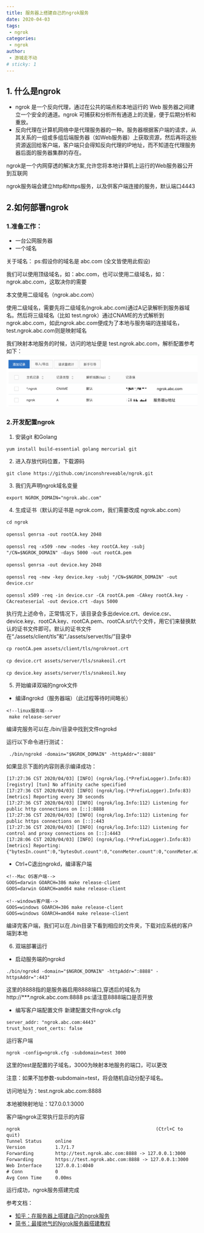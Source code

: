 ```yaml
---
title: 服务器上搭建自己的ngrok服务
date: 2020-04-03
tags:
 - ngrok
categories:
 - ngrok
author:
 - 游城走不动
# sticky: 1
---
```

## 1. 什么是ngrok
- ngrok 是一个反向代理，通过在公共的端点和本地运行的 Web 服务器之间建立一个安全的通道。ngrok 可捕获和分析所有通道上的流量，便于后期分析和重放。
- 反向代理在计算机网络中是代理服务器的一种。服务器根据客户端的请求，从其关系的一组或多组后端服务器（如Web服务器）上获取资源，然后再将这些资源返回给客户端，客户端只会得知反向代理的IP地址，而不知道在代理服务器后面的服务器集群的存在。

ngrok是一个内网穿透的解决方案,允许您将本地计算机上运行的Web服务器公开到互联网

ngrok服务端会建立http和https服务，以及供客户端连接的服务，默认端口4443


## 2.如何部署ngrok

 ### 1.准备工作：
 - 一台公网服务器
 - 一个域名

 关于域名：
 ps:假设你的域名是 abc.com (全文皆使用此假设)

 我们可以使用顶级域名，如：abc.com，也可以使用二级域名，如：ngrok.abc.com，这取决你的需要

 本文使用二级域名（ngrok.abc.com）

 使用二级域名，需要先将二级域名(ngrok.abc.com)通过A记录解析到服务器域名。然后将三级域名（比如 test.ngrok）通过CNAME的方式解析到 ngrok.abc.com，如此ngrok.abc.com便成为了本地与服务端的连接域名，test.ngrok.abc.com则是映射域名

 我们映射本地服务的时候，访问的地址便是 test.ngrok.abc.com，解析配置参考如下：
![20200404184046](https://raw.githubusercontent.com/mail-img/picBed/master/blog/img/picgo/20200404184046.png)

 ### 2.开发配置ngrok

 1. 安装git 和Golang
 ```
 yum install build-essential golang mercurial git
 ```
 2. 进入存放代码位置，下载源码
 ```
 git clone https://github.com/inconshreveable/ngrok.git
 ```

 3. 我们先声明ngrok域名变量
 ```
export NGROK_DOMAIN="ngrok.abc.com"
 ```
 4. 生成证书（默认的证书是 ngrok.com，我们需要改成 ngrok.abc.com）
 ```
 cd ngrok

openssl genrsa -out rootCA.key 2048

openssl req -x509 -new -nodes -key rootCA.key -subj "/CN=$NGROK_DOMAIN" -days 5000 -out rootCA.pem

openssl genrsa -out device.key 2048

openssl req -new -key device.key -subj "/CN=$NGROK_DOMAIN" -out device.csr

openssl x509 -req -in device.csr -CA rootCA.pem -CAkey rootCA.key -CAcreateserial -out device.crt -days 5000
 ```
 执行完上述命令，正常情况下，该目录会多出device.crt、device.csr、device.key、rootCA.key、rootCA.pem、rootCA.srl六个文件，用它们来替换默认的证书文件即可。默认的证书文件在“./assets/client/tls”和“./assets/server/tls/”目录中
 ```
 cp rootCA.pem assets/client/tls/ngrokroot.crt

 cp device.crt assets/server/tls/snakeoil.crt

 cp device.key assets/server/tls/snakeoil.key
 ```

 5. 开始编译双端的ngrok文件
- 编译ngrokd（服务器端）（此过程等待时间略长）
```
<!--linux服务端-->
 make release-server
```

编译完服务可以在./bin/目录中找到文件ngrokd

运行以下命令进行测试：
```
 ./bin/ngrokd -domain="$NGROK_DOMAIN" -httpAddr=":8888"
```
如果显示下面的内容则表示编译成功：
```
[17:27:36 CST 2020/04/03] [INFO] (ngrok/log.(*PrefixLogger).Info:83) [registry] [tun] No affinity cache specified
[17:27:36 CST 2020/04/03] [INFO] (ngrok/log.(*PrefixLogger).Info:83) [metrics] Reporting every 30 seconds
[17:27:36 CST 2020/04/03] [INFO] (ngrok/log.Info:112) Listening for public http connections on [::]:8888
[17:27:36 CST 2020/04/03] [INFO] (ngrok/log.Info:112) Listening for public https connections on [::]:443
[17:27:36 CST 2020/04/03] [INFO] (ngrok/log.Info:112) Listening for control and proxy connections on [::]:4443
[17:28:06 CST 2020/04/03] [INFO] (ngrok/log.(*PrefixLogger).Info:83) [metrics] Reporting: {"bytesIn.count":0,"bytesOut.count":0,"connMeter.count":0,"connMeter.m1":0,"httpTunnelMeter.count":0,"linux":0,"osx":0,"other":0,"tcpTunnelMeter.count":0,"tunnelMeter.count":0,"tunnelMeter.m1":0,"windows":0}
```
- Ctrl+C退出ngrokd，编译客户端
```
<!--Mac OS客户端-->
GOOS=darwin GOARCH=386 make release-client
GOOS=darwin GOARCH=amd64 make release-client

<!--windows客户端-->
GOOS=windows GOARCH=386 make release-client
GOOS=windows GOARCH=amd64 make release-client

```

编译完客户端，我们可以在./bin目录下看到相应的文件夹，下载对应系统的客户端到本地

6. 双端部署运行
- 启动服务端的ngrokd
```
./bin/ngrokd -domain="$NGROK_DOMAIN" -httpAddr=":8888" -httpsAddr=":443"
```
这里的8888指的是服务器启用8888端口,穿透后的域名为http://***.ngrok.abc.com:8888
ps:请注意8888端口是否开放

- 编写客户端配置文件
新建配置文件ngrok.cfg
```
server_addr: "ngrok.abc.com:4443"
trust_host_root_certs: false
```
运行客户端
```
ngrok -config=ngrok.cfg -subdomain=test 3000
```
这里的test是配置的子域名，3000为映射本地服务的端口，可以更改

注意：如果不加参数-subdomain=test，将会随机自动分配子域名。

访问地址为：test.ngrok.abc.com:8888

本地被映射地址：127.0.0.1:3000

客户端ngrok正常执行显示的内容
```
ngrok                                                  (Ctrl+C to quit)
Tunnel Status     online
Version           1.7/1.7
Forwarding        http://test.ngrok.abc.com:8888 -> 127.0.0.1:3000
Forwarding        https://test.ngrok.abc.com:8888 -> 127.0.0.1:3000
Web Interface     127.0.0.1:4040
# Conn            0
Avg Conn Time     0.00ms
```
运行成功，ngrok服务搭建完成

参考文档：
- [知乎：在服务器上搭建自己的ngrok服务](https://zhuanlan.zhihu.com/p/49192702)
- [简书：最接地气的Ngrok服务器搭建教程](https://www.jianshu.com/p/f5c2a55e77bd)
